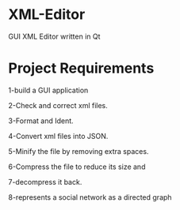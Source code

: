 # XML-Editor
GUI XML Editor written in Qt
# Project Requirements
1-build a GUI application 

2-Check and correct xml files.

3-Format and Ident.

4-Convert xml files into JSON.

5-Minify the file by removing extra spaces.

6-Compress the file to reduce its size and 

7-decompress it back.

8-represents a social network as a directed graph
